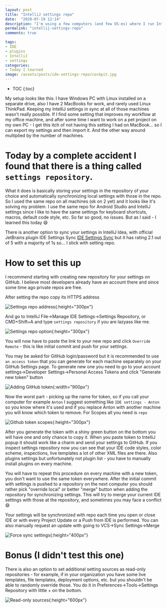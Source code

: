 ```yaml
---
layout: post
title: "IntelliJ settings repo"
date:  "2020-07-19 12:14"
description: "I'm using a few computers (and few OS-es) where I run IntelliJ Idea and Android Studio, and keeping their settings the same way everywhere was always a bit painful. Until today when I learned about `settings repository` thing!"
permalink: "intellij-settings-repo"
comments: true

tags:
- IDE
- plugins
- IntelliJ
- settings
categories:
- Today I learned
image: /assets/posts/ide-settings-repo/cockpit.jpg
---
```


* TOC
{:toc}

My setup looks like this: I have Windows PC with Linux installed on a separate drive, also I have 2 MacBooks for work, and rarely used Linux ThinkPad. Keeping my IntelliJ settings in sync at all of those machines wasn't really possible. If I find some setting that improves my workflow at my office machine, and after some time I want to work on a pet project on my own PC - I get this itch of not having this setting I had on MacBook... so I can export my settings and then import it. And the other way around multiplied by the number of machines.

# Today by a complete accident I found that there is a thing called `settings repository`.

What it does is basically storing your settings in the repository of your choice and automatically synchronizing local settings with those in the repo. So I used the same repo on all machines (ok on 2 yet) and it looks like it's solving my problem. I use the same repo for Android Studio and IntelliJ settings since I like to have the same settings for keyboard shortcuts, macros, default code style, etc. So far so good, no issues. But as I said - I learned this today 😄

There is another option to sync your settings in IntelliJ Idea, with official JetBrains plugin IDE Settings Sync [IDE Settings Sync](https://plugins.jetbrains.com/plugin/9922-ide-settings-sync) but it has rating 2.1 out of 5 with a majority of 1s so... I stick with setting repo.

# How to set this up

I recommend starting with creating new repository for your settings on GitHub. I believe most developers already have an account there and since some time ago private repos are free.

After setting the repo copy its HTTPS address

![Settings repo address](assets/posts/ide-settings-repo/Screen_Shot_2020-07-18_at_20.18.24.png){:height="300px"}

And go to IntelliJ File→Manage IDE Settings→Settings Repository, or CMD+Shift+A and type `settings repository` if you are lazyass like me.

![Settings repo option](assets/posts/ide-settings-repo/Screen_Shot_2020-07-18_at_20.20.38.png){:height="300px"}

You will now have to paste the link to your new repo and click `Override Remote` - this is like initial commit and push for your settings.

You may be asked for GitHub login/password but it is recommended to use `an access token` that you can generate for each machine separately on your GitHub Settings page. To generate new one you need to go to your account settings→Developer Settings→Personal Access Tokens and click "Generate new token" button

![Adding GitHub token](assets/posts/ide-settings-repo/Screen_Shot_2020-07-18_at_20.27.20.png){:width="900px"}

Now the worst part - picking up the name for token, so if you call your computer for example `Anton` I suggest something like `IDE settings - Anton` so you know where it's used and if you replace Anton with another machine you will know which token to remove. For Scopes all you need is `repo`

![Github token scopes](assets/posts/ide-settings-repo/Screen_Shot_2020-07-18_at_20.31.03.png){:height="300px"}

After you generate the token with a shiny green button on the bottom you will have one and only chance to copy it. When you paste token to IntelliJ popup it should work like a charm and send your settings to GitHub. If you inspect settings repository now you can see that your IDE code styles, color scheme, inspections, live templates a lot of other XML files are there. Also plugins settings but unfortunately not plugin list - you have to manually install plugins on every machine.

You will have to repeat this procedure on every machine with a new token, you don't want to use the same token everywhere. After the initial commit with settings is pushed to a repository on the next computer you should rather pick "override local" or better "merge" button when adding the repository for synchronizing settings. This will try to merge your current IDE settings with those at the repository, and sometimes you may face a conflict 😄 

Your settings will be synchronized with repo each time you open or close IDE or with every Project Update or a Push from IDE is performed. You can also manually request an update with going to VCS→Sync Settings→Merge

![Force sync settings](assets/posts/ide-settings-repo/Screen_Shot_2020-07-18_at_21.01.34.png){:height="400px"}

# Bonus (I didn't test this one)

There is also an option to set additional setting sources as read-only repositories - for example, if in your organization you have some live templates, file templates, deployment options, etc. but you shouldn't be able to randomly override those. You do it in Preferences→Tools→Settings Repository with little + on the bottom.

![Read-only sources](assets/posts/ide-settings-repo/Screen_Shot_2020-07-18_at_21.12.31.png){:height="600px"}
